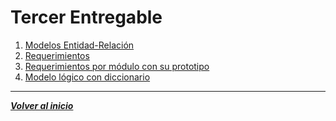# Tercer Entregable
1. [Modelos Entidad-Relación](UMLs/UMLs.md)
2. [Requerimientos](Requerimientos.md)
3. [Requerimientos por módulo con su prototipo](Requerimientos_por_módulo/Requisitos.md)
4. [Modelo lógico con diccionario](ModeloLogico/Logico.md)
---
***[Volver al inicio](../../README.md)***